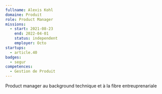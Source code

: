 ```yaml
---
fullname: Alexis Kohl
domaine: Produit
role: Product Manager
missions:
  - start: 2021-08-23
    end: 2022-04-01
    status: independent
    employer: Octo
startups:
  - article.40
badges:
  - segur
competences:
  - Gestion de Produit
---
```

Product manager au background technique et à la fibre entreuprenariale